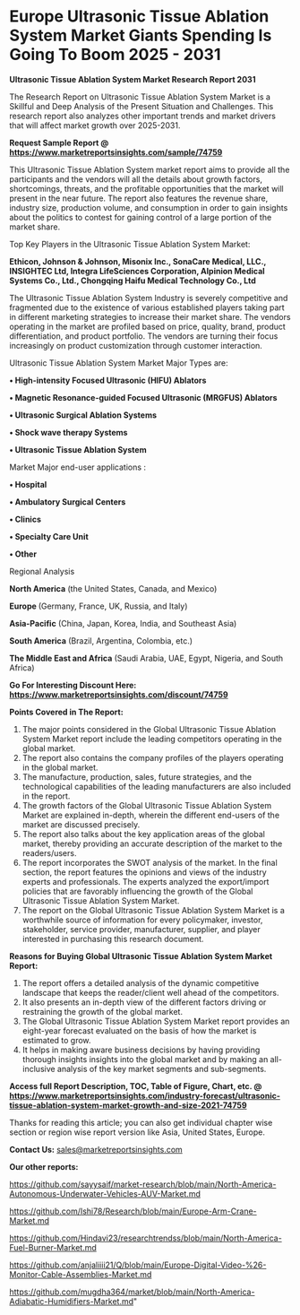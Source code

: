 # Europe Ultrasonic Tissue Ablation System Market Giants Spending Is Going To Boom 2025 - 2031

<strong>Ultrasonic Tissue Ablation System Market Research Report 2031</strong>

The Research Report on Ultrasonic Tissue Ablation System Market is a Skillful and Deep Analysis of the Present Situation and Challenges. This research report also analyzes other important trends and market drivers that will affect market growth over 2025-2031.

<strong>Request Sample Report @ <a href=https://www.marketreportsinsights.com/sample/74759>https://www.marketreportsinsights.com/sample/74759</a></strong>

This Ultrasonic Tissue Ablation System market report aims to provide all the participants and the vendors will all the details about growth factors, shortcomings, threats, and the profitable opportunities that the market will present in the near future. The report also features the revenue share, industry size, production volume, and consumption in order to gain insights about the politics to contest for gaining control of a large portion of the market share.

Top Key Players in the Ultrasonic Tissue Ablation System Market:

<strong>Ethicon, Johnson & Johnson, Misonix Inc., SonaCare Medical, LLC., INSIGHTEC Ltd, Integra LifeSciences Corporation, Alpinion Medical Systems Co., Ltd., Chongqing Haifu Medical Technology Co., Ltd</strong>

The Ultrasonic Tissue Ablation System Industry is severely competitive and fragmented due to the existence of various established players taking part in different marketing strategies to increase their market share. The vendors operating in the market are profiled based on price, quality, brand, product differentiation, and product portfolio. The vendors are turning their focus increasingly on product customization through customer interaction.

Ultrasonic Tissue Ablation System Market Major Types are:

<strong>• High-intensity Focused Ultrasonic (HIFU) Ablators

• Magnetic Resonance-guided Focused Ultrasonic (MRGFUS) Ablators

• Ultrasonic Surgical Ablation Systems

• Shock wave therapy Systems

• Ultrasonic Tissue Ablation System</strong>

Market Major end-user applications :

<strong>• Hospital

• Ambulatory Surgical Centers

• Clinics

• Specialty Care Unit

• Other</strong>

Regional Analysis

</u><strong><b>North America</b></strong> (the United States, Canada, and Mexico)

<strong><b>Europe </b></strong>(Germany, France, UK, Russia, and Italy)

<strong><b>Asia-Pacific</b></strong> (China, Japan, Korea, India, and Southeast Asia)

<strong><b>South America</b></strong> (Brazil, Argentina, Colombia, etc.)

<strong><b>The Middle East and Africa</b></strong> (Saudi Arabia, UAE, Egypt, Nigeria, and South Africa)

<strong>Go For Interesting Discount Here: <a href=https://www.marketreportsinsights.com/discount/74759>https://www.marketreportsinsights.com/discount/74759</a></strong>

<strong>Points Covered in The Report:</strong>
<ol>
  <li>The major points considered in the Global Ultrasonic Tissue Ablation System Market report include the leading competitors operating in the global market.</li>
  <li>The report also contains the company profiles of the players operating in the global market.</li>
  <li>The manufacture, production, sales, future strategies, and the technological capabilities of the leading manufacturers are also included in the report.</li>
  <li>The growth factors of the Global Ultrasonic Tissue Ablation System Market are explained in-depth, wherein the different end-users of the market are discussed precisely.</li>
  <li>The report also talks about the key application areas of the global market, thereby providing an accurate description of the market to the readers/users.</li>
  <li>The report incorporates the SWOT analysis of the market. In the final section, the report features the opinions and views of the industry experts and professionals. The experts analyzed the export/import policies that are favorably influencing the growth of the Global Ultrasonic Tissue Ablation System Market.</li>
  <li>The report on the Global Ultrasonic Tissue Ablation System Market is a worthwhile source of information for every policymaker, investor, stakeholder, service provider, manufacturer, supplier, and player interested in purchasing this research document.</li>
</ol>
<strong>Reasons for Buying Global Ultrasonic Tissue Ablation System Market Report:</strong>

<ol>
  <li>The report offers a detailed analysis of the dynamic competitive landscape that keeps the reader/client well ahead of the competitors.</li>
  <li>It also presents an in-depth view of the different factors driving or restraining the growth of the global market.</li>
  <li>The Global Ultrasonic Tissue Ablation System Market report provides an eight-year forecast evaluated on the basis of how the market is estimated to grow.</li>
  <li>It helps in making aware business decisions by having providing thorough insights insights into the global market and by making an all-inclusive analysis of the key market segments and sub-segments.</li>
</ol>
<strong>Access full Report Description, TOC, Table of Figure, Chart, etc. @ <a href=https://www.marketreportsinsights.com/industry-forecast/ultrasonic-tissue-ablation-system-market-growth-and-size-2021-74759>https://www.marketreportsinsights.com/industry-forecast/ultrasonic-tissue-ablation-system-market-growth-and-size-2021-74759</a></strong>


Thanks for reading this article; you can also get individual chapter wise section or region wise report version like Asia, United States, Europe.

<strong>Contact Us:</strong>
sales@marketreportsinsights.com

<strong>Our other reports:</strong>

<a href=https://github.com/sayysaif/market-research/blob/main/North-America-Autonomous-Underwater-Vehicles-AUV-Market.md>https://github.com/sayysaif/market-research/blob/main/North-America-Autonomous-Underwater-Vehicles-AUV-Market.md</a>

<a href=https://github.com/Ishi78/Research/blob/main/Europe-Arm-Crane-Market.md>https://github.com/Ishi78/Research/blob/main/Europe-Arm-Crane-Market.md</a>

<a href=https://github.com/Hindavi23/researchtrendss/blob/main/North-America-Fuel-Burner-Market.md>https://github.com/Hindavi23/researchtrendss/blob/main/North-America-Fuel-Burner-Market.md</a>

<a href=https://github.com/anjaliiii21/Q/blob/main/Europe-Digital-Video-%26-Monitor-Cable-Assemblies-Market.md>https://github.com/anjaliiii21/Q/blob/main/Europe-Digital-Video-%26-Monitor-Cable-Assemblies-Market.md</a>

<a href=https://github.com/mugdha364/market/blob/main/North-America-Adiabatic-Humidifiers-Market.md>https://github.com/mugdha364/market/blob/main/North-America-Adiabatic-Humidifiers-Market.md</a>"
